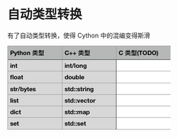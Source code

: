 # 自动类型转换

有了自动类型转换，使得 Cython 中的混编变得斯滑

![](https://raw.githubusercontent.com/hsxhr-10/Blog/master/image/cython-1.png)
